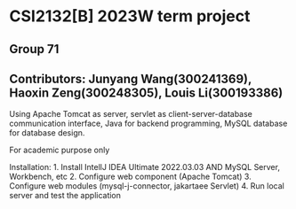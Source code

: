 # CSI2132[B] 2023W term project
## Group 71
## Contributors: Junyang Wang(300241369), Haoxin Zeng(300248305), Louis Li(300193386)

Using Apache Tomcat as server, servlet as client-server-database communication interface, Java for backend programming, MySQL database for database design.

For academic purpose only

Installation:
    1. Install IntellJ IDEA Ultimate 2022.03.03 AND MySQL Server, Workbench, etc
    2. Configure web component (Apache Tomcat)
    3. Configure web modules (mysql-j-connector, jakartaee Servlet)
    4. Run local server and test the application
